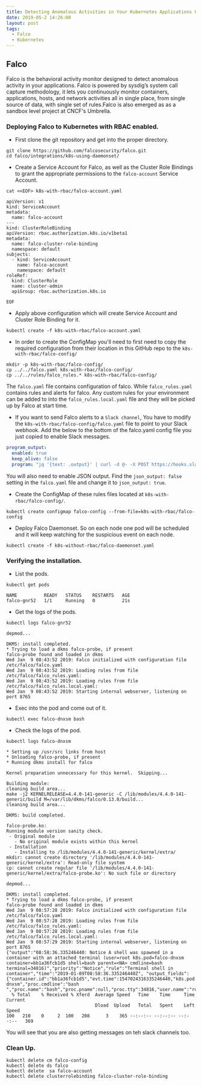 ```yaml
---
title: Detecting Anomalous Activities in Your Kubernetes Applications Using Falco
date: 2019-05-2 14:26:00
layout: post
tags:
  - Falco
  - Kubernetes
---
```

## Falco
Falco is the behavioral activity monitor designed to detect anomalous activity in your applications. Falco is powered by sysdig’s system call capture methodology, it lets you continuously monitor containers, applications, hosts, and network activities all in single place, from single source of data, with single set of rules.Falco is also emerged as as a sandbox level project at CNCF's Umbrella. 

### Deploying Falco to Kubernetes with RBAC enabled.

- First clone the git repository and get into the proper directory.

```command
git clone https://github.com/falcosecurity/falco.git
cd falco/integrations/k8s-using-daemonset/
```

-  Create a Service Account for Falco, as well as the Cluster Role Bindings to grant the appropriate permissions to the `falco-account` Service Account. 

```command
cat <<EOF> k8s-with-rbac/falco-account.yaml

apiVersion: v1
kind: ServiceAccount
metadata:
  name: falco-account
---
kind: ClusterRoleBinding
apiVersion: rbac.authorization.k8s.io/v1beta1
metadata:
  name: falco-cluster-role-binding
  namespace: default
subjects:
  - kind: ServiceAccount
    name: falco-account
    namespace: default
roleRef:
  kind: ClusterRole
  name: cluster-admin
  apiGroup: rbac.authorization.k8s.io
  
EOF
```

- Apply above configuration which will create Service Account and Cluster Role Binding for it.

```command
kubectl create -f k8s-with-rbac/falco-account.yaml
```

- In order to create the ConfigMap you'll need to first need to copy the required configuration from their location in this GitHub repo to the `k8s-with-rbac/falco-config/` 

```command
mkdir -p k8s-with-rbac/falco-config/
cp ../../falco.yaml k8s-with-rbac/falco-config/
cp ../../rules/falco_rules.* k8s-with-rbac/falco-config/
```
The `falco.yaml` file contains configuration of falco. While `falco_rules.yaml` contains rules and alerts for falco. Any custom rules for your environment can be added to into the `falco_rules.local.yaml` file and they will be picked up by Falco at start time.

- If you want to send Falco alerts to a `Slack channel`, You have to modify the `k8s-with-rbac/falco-config/falco.yaml` file to point to your Slack webhook. Add the below to the bottom of the falco.yaml config file you just copied to enable Slack messages.

```yaml
program_output:
  enabled: true
  keep_alive: false
  program: "jq '{text: .output}' | curl -d @- -X POST https://hooks.slack.com/services/see_your_slack_team/apps_settings_for/a_webhook_url"
```
You will also need to enable JSON output. Find the `json_output: false` setting in the `falco.yaml` file and change it to  `json_output: true`.  

- Create the ConfigMap of these rules files located at `k8s-with-rbac/falco-config/`.

```command
kubectl create configmap falco-config --from-file=k8s-with-rbac/falco-config
```

- Deploy Falco Daemonset. So on each node one pod will be scheduled and it will keep watching for the suspicious event on each node.

```command
kubectl create -f k8s-without-rbac/falco-daemonset.yaml
```

### Verifying the installation.

- List the pods.

```command
kubectl get pods
```
```
NAME          READY   STATUS    RESTARTS   AGE
falco-gnr52   1/1     Running   0          21s
```

- Get the logs of the pods.

```command
kubectl logs falco-gnr52
```
```
depmod...

DKMS: install completed.
* Trying to load a dkms falco-probe, if present
falco-probe found and loaded in dkms
Wed Jan  9 08:43:52 2019: Falco initialized with configuration file /etc/falco/falco.yaml
Wed Jan  9 08:43:52 2019: Loading rules from file /etc/falco/falco_rules.yaml:
Wed Jan  9 08:43:52 2019: Loading rules from file /etc/falco/falco_rules.local.yaml:
Wed Jan  9 08:43:52 2019: Starting internal webserver, listening on port 8765
```

- Exec into the pod and come out of it.

```command
kubectl exec falco-dnxsm bash
```

- Check the logs of the pod.

```command
kubectl logs falco-dnxsm
```
```
* Setting up /usr/src links from host
* Unloading falco-probe, if present
* Running dkms install for falco

Kernel preparation unnecessary for this kernel.  Skipping...

Building module:
cleaning build area...
make -j2 KERNELRELEASE=4.4.0-141-generic -C /lib/modules/4.4.0-141-generic/build M=/var/lib/dkms/falco/0.13.0/build...
cleaning build area...

DKMS: build completed.

falco-probe.ko:
Running module version sanity check.
 - Original module
   - No original module exists within this kernel
 - Installation
   - Installing to /lib/modules/4.4.0-141-generic/kernel/extra/
mkdir: cannot create directory '/lib/modules/4.4.0-141-generic/kernel/extra': Read-only file system
cp: cannot create regular file '/lib/modules/4.4.0-141-generic/kernel/extra/falco-probe.ko': No such file or directory

depmod...

DKMS: install completed.
* Trying to load a dkms falco-probe, if present
falco-probe found and loaded in dkms
Wed Jan  9 08:57:28 2019: Falco initialized with configuration file /etc/falco/falco.yaml
Wed Jan  9 08:57:28 2019: Loading rules from file /etc/falco/falco_rules.yaml:
Wed Jan  9 08:57:28 2019: Loading rules from file /etc/falco/falco_rules.local.yaml:
Wed Jan  9 08:57:29 2019: Starting internal webserver, listening on port 8765
{"output":"08:58:36.335246440: Notice A shell was spawned in a container with an attached terminal (user=root k8s.pod=falco-dnxsm container=bb1a36fcb1d5 shell=bash parent=<NA> cmdline=bash  terminal=34816)","priority":"Notice","rule":"Terminal shell in container","time":"2019-01-09T08:58:36.335246440Z", "output_fields": {"container.id":"bb1a36fcb1d5","evt.time":1547024316335246440,"k8s.pod.name":"falco-dnxsm","proc.cmdline":"bash ","proc.name":"bash","proc.pname":null,"proc.tty":34816,"user.name":"root"}}
  % Total    % Received % Xferd  Average Speed   Time    Time     Time  Current
                                 Dload  Upload   Total   Spent    Left  Speed
100   210    0     2  100   208      3    365 --:--:-- --:--:-- --:--:--   369
```

You will see that you are also getting messages on teh slack channels too.


### Clean Up.

```command
kubectl delete cm falco-config
kubectl delete ds falco
kubectl delete  sa falco-account
kubectl delete clusterrolebinding falco-cluster-role-binding
```
